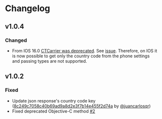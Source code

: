 # Changelog

## v1.0.4

### Changed

- From IOS 16.0 [CTCarrier was deprecated](https://developer.apple.com/documentation/coretelephony/cttelephonynetworkinfo/3024511-servicesubscribercellularprovide/). See [issue](https://github.com/dev-family/react-native-device-country/issues/7).
  Therefore, on IOS it is now possible to get only the country code from the phone settings and passing types are not supported.

## v1.0.2

### Fixed

- Update json response's country code key ([8c249c7058c40b69ad9a8d2e3f7b14e455f2d74a](https://github.com/dev-family/react-native-device-country/pull/3/commits/8c249c7058c40b69ad9a8d2e3f7b14e455f2d74a) by [@juancarlosqr](https://github.com/juancarlosqr))
- Fixed deprecated Objective-C method [#2](https://github.com/dev-family/react-native-device-country/issues/2)

